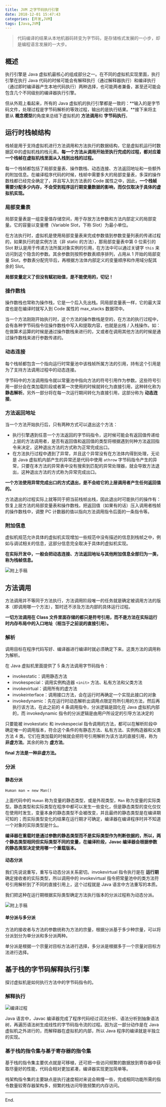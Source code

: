 ```yaml
---
title: JVM 之字节码执行引擎
date: 2018-12-01 15:47:43
categories: [开发,JVM]
tags: [Java,JVM]
---
```


> 代码编译的结果从本地机器码转变为字节码，是存储格式发展的一小步，却是编程语言发展的一大步。

## 概述
执行引擎是 Java 虚拟机最核心的组成部分之一。在不同的虚拟机实现里面，执行引擎在执行 Java 代码的时候可能会有解释执行（通过解释器执行）和编译执行（通过即时编译器产生本地代码执行）两种选择，也可能两者兼备，甚至还可能会包含几个不同级别的编译器执行引擎。

但从外观上看起来，所有的 Java 虚拟机的执行引擎都是一致的：**输入的是字节码文件，处理过程是字节码解析的等效过程，输出的是执行结果。**接下来将主要从 **概念模型**的角度来总结下虚拟机的 **方法调用**和 **字节码执行**。

## 运行时栈帧结构
栈帧是用于支持虚拟机进行方法调用和方法执行的数据结构，它是虚拟机运行时数据区中的虚拟机栈的栈元素。**每一个方法从调用开始至执行完成的过程，都对应着一个栈帧在虚拟机栈里面从入栈到出栈的过程。**

每一个栈帧都包括了局部变量表、操作数栈、动态连接、方法返回地址和一些额外的附加信息。在编译程序代码的时候，栈帧中需要多大的局部变量表，多深的操作数栈都已经完全确定了，并且写入到方法表的 Code 属性之中，因此，**一个栈帧需要分配多少内存，不会受到程序运行期变量数据的影响，而仅仅取决于具体的虚拟机实现。**

### 局部变量表
局部变量表是一组变量值存储空间，用于存放方法参数和方法内部定义的局部变量。它的容量以变量槽（Variable Slot，下称 Slot）为最小单位。

在方法执行时，虚拟机是使用局部变量表来完成参数值到参数变量列表的传递过程的，如果执行的是实例方法（非 static 的方法），那局部变量表中第 0 位索引的 Slot 默认是用于传递方法所属对象实例的引用，在方法中可以通过关键字 `this` 来访问到这个隐含的参数。其余参数则按照参数表顺序排列，占用从 1 开始的局部变量 Slot，参数表分配完毕后，再根据方法体内部定义的变量顺序和作用域分配其余的 Slot。

**局部变量定义了但没有赋初始值，是不能使用的，切记！**

### 操作数栈
操作数栈也常称为操作栈，它是一个后入先出栈。同局部变量表一样，它的最大深度也是在编译时就写入到 Code 属性的 max_stacks 数据项中。

当一个方法刚刚开始执行时，这个方法的操作数栈是空的，在方法的执行过程中，会有各种字节码指令往操作数栈中写入和提取内容，也就是出栈 / 入栈操作。如：在做算术运算的时候是通过操作数栈来进行的，又或者在调用其他方法的时候是通过操作数栈来进行参数传递的。

### 动态连接
每个栈帧都包含一个指向运行时常量池中该栈帧所属方法的引用，持有这个引用是为了支持方法调用过程中的动态连接。

字节码中的方法调用指令就以常量池中指向方法的符号引用作为参数。这些符号引用一部分会在类加载阶段或者第一次使用的时候就转化为直接引用，这种转化称为 **静态解析**。另外一部分将在每一次运行期间转化为直接引用，这部分称为 **动态连接**。

### 方法返回地址
当一个方法开始执行后，只有两种方式可以退出这个方法：

- 执行引擎遇到任意一个方法返回的字节码指令，这时候可能会有返回值传递给上层的方法调用者，是否有返回值和返回值的类型将根据遇到何种方法返回指令来决定，这种退出方法的方式称为正常完成出口。
- 在方法执行过程中遇到了异常，并且这个异常没有在方法体内得到处理，无论是 Java 虚拟机内部产生的异常还是代码中使用 `athrow` 字节码指令产生的异常，只要在本方法的异常表中没有搜索到匹配的异常处理器，就会导致方法退出，这种退出方法的方式称为异常完成出口。

**一个方法使用异常完成出口的方式退出，是不会给它的上层调用者产生任何返回值的。**

方法退出的过程实际上就等同于把当前栈帧出栈，因此退出时可能执行的操作有：恢复上层方法的局部变量表和操作数栈，把返回值（如果有的话）压入调用者栈帧的操作数栈中，调整 PC 计数器的值以指向方法调用指令后面的一条指令等。

### 附加信息
虚拟机规范允许具体的虚拟机实现增加一些规范中没有描述的信息到栈帧之中，例如与调试相关的信息，这部分信息完全取决于具体的虚拟机实现。

**在实际开发中，一般会把动态连接、方法返回地址与其他附加信息全部归为一类，称为栈帧信息。**

![附上手稿](https://raw.githubusercontent.com/Folgerjun/materials/master/blog/img/JVM/VM-09.jpg)

## 方法调用
方法调用并不等同于方法执行，方法调用阶段唯一的任务就是确定被调用方法的版本（即调用哪一个方法），暂时还不涉及方法内部的具体运行过程。

**一切方法调用在 Class 文件里面存储的都只是符号引用，而不是方法在实际运行时内存布局中的入口地址（相当于之前说的直接引用）。**

### 解析
调用目标在程序代码写好、编译器进行编译时就必须确定下来。这类方法的调用称为解析。

在 Java 虚拟机里面提供了 5 条方法调用字节码指令：

- invokestatic：调用静态方法
- invokespecial：调用实例构造器 `<init>` 方法、私有方法和父类方法
- invokevirtual：调用所有的虚方法
- invokeinterface：调用接口方法，会在运行时再确定一个实现此接口的对象
- invokedynamic：先在运行时动态解析出调用点限定符所引用的方法，然后再执行该方法，在此之前的 4 条调用指令，分派逻辑是固化在 Java 虚拟机内部的，而 invokedynamic 指令的分派逻辑是由用户所设定的引导方法决定的

只要能被 invokestatic 和 invokespecial 指令调用的方法，都可以在解析阶段中确定唯一的调用版本，符合这个条件的有静态方法、私有方法、实例构造器和父类方法 4 类。它们在类加载的时候就会把符号引用解析为该方法的直接引用，称为 **非虚方法**。其余的称为 **虚方法**。

**final 方法是一种非虚方法。**

### 分派

#### 静态分派
`Human man = new Man()`

上面代码中的 `Human` 称为变量的静态类型，或是外观类型，`Man` 称为变量的实际类型。静态类型和实际类型在程序中都可以发生一些变化，但是静态类型的变化仅仅在使用时发生，变量本身的静态类型不会被改变，并且最终的静态类型是在编译期可知的；而实际类型变化的结果在运行期才可确定，编译器在编译程序时并不知道一个对象的实际类型是什么。

**编译器在重载时是通过参数的静态类型而不是实际类型作为判断依据的，所以，两个静态类型相同但实际类型不同的变量，在编译阶段，Javac 编译器会根据参数的静态类型决定使用哪一个重载版本。**

#### 动态分派
我们先说说重写，重写与动态分派关系密切。invokevirtual 指令执行是在 **运行期**确定接收者的实际类型，所以调用中的 invokevirtual 指令把常量池中的类方法符号引用解析到了不同的直接引用上，这个过程就是 Java 语言中方法重写的本质。

我们把这种在运行期根据实际类型确定方法执行版本的分派过程称为动态分派。

![附上手稿](https://raw.githubusercontent.com/Folgerjun/materials/master/blog/img/JVM/VM-10.jpg)

#### 单分派与多分派
方法的接收者与方法的参数统称为方法的宗量，根据分派基于多少种宗量，可以将分派划分为单分派和多分派两种。

单分派是根据一个宗量对目标方法进行选择，多分派是根据多于一个宗量对目标方法进行选择。

## 基于栈的字节码解释执行引擎
探讨虚拟机是如何执行方法中的字节码指令的。

### 解释执行
![编译过程](https://raw.githubusercontent.com/Folgerjun/materials/master/blog/img/JVM/JVM-Compilation-Process.png)

Java 语言中，Javac 编译器完成了程序代码经过词法分析、语法分析到抽象语法树，再遍历语法树生成线性的字节码指令流的过程。因为这一部分动作是在 Java 虚拟机之外进行的，而解释器在虚拟机的内部，所以 Java 程序的编译就是半独立的实现。

### 基于栈的指令集与基于寄存器的指令集
基于栈的指令集主要优点就是可移植，还可把一些访问频繁的数据放到寄存器中获取尽量好的性能，代码会相对更加紧凑，编译器实现更加简单等。

栈架构指令集的主要缺点是执行速度相对来说会稍慢一些，完成相同功能所需的指令数量较寄存器架构多，频繁的栈访问导致频繁的内存访问。

---
End.